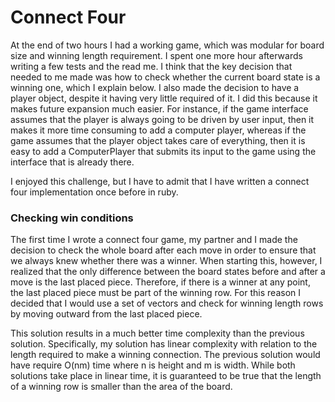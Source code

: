 # Connect Four

At the end of two hours I had a working game, which was modular for board size
and winning length requirement. I spent one more hour afterwards writing a few
tests and the read me. I think that the key decision that needed to me made was
how to check whether the current board state is a winning one, which I explain
below. I also made the decision to have a player object, despite it having very
little required of it. I did this because it makes future expansion much easier.
For instance, if the game interface assumes that the player is always going to
be driven by user input, then it makes it more time consuming to add a computer
player, whereas if the game assumes that the player object takes care of
everything, then it is easy to add a ComputerPlayer that submits its input to
the game using the interface that is already there.

I enjoyed this challenge, but I have to admit that I have written a
connect four implementation once before in ruby.

### Checking win conditions

The first time I wrote a connect four game, my partner and I made the decision
to check the whole board after each move in order to ensure that we always
knew whether there was a winner. When starting this, however, I realized that
the only difference between the board states before and after a move is the last
placed piece. Therefore, if there is a winner at any point, the last placed
piece must be part of the winning row. For this reason I decided that I would
use a set of vectors and check for winning length rows by moving outward from
the last placed piece.

This solution results in a much better time complexity than the previous
solution. Specifically, my solution has linear complexity with relation to the
length required to make a winning connection. The previous solution would have
require O(nm) time where n is height and m is width. While both solutions take
place in linear time, it is guaranteed to be true that the length of a winning
row is smaller than the area of the board.
